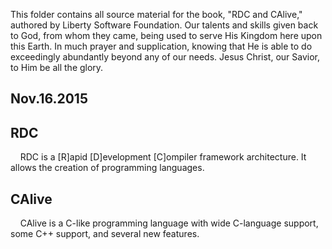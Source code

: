 This folder contains all source material for the book, "RDC and CAlive," authored by Liberty Software Foundation.  Our talents and skills given back to God, from whom they came, being used to serve His Kingdom here upon this Earth.  In much prayer and supplication, knowing that He is able to do exceedingly abundantly beyond any of our needs.  Jesus Christ, our Savior, to Him be all the glory.

Nov.16.2015
-----------


RDC
---

&nbsp;&nbsp;&nbsp;&nbsp;RDC is a [R]apid [D]evelopment [C]ompiler framework architecture.  It allows the creation of programming languages.



CAlive
------

&nbsp;&nbsp;&nbsp;&nbsp;CAlive is a C-like programming language with wide C-language support, some C++ support, and several new features.

